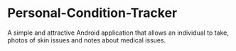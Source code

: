 # Personal-Condition-Tracker
A simple and attractive Android application that allows an individual to take, photos of skin issues and notes about medical issues.

